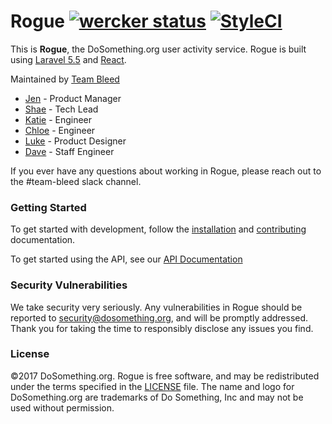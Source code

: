 # Rogue [![wercker status](https://app.wercker.com/status/518aafc1808a35e38f658c849f93630a/s/master 'wercker status')](https://app.wercker.com/project/byKey/518aafc1808a35e38f658c849f93630a) [![StyleCI](https://styleci.io/repos/64166359/shield?style=flat-rounded)](https://styleci.io/repos/64166359)

This is **Rogue**, the DoSomething.org user activity service. Rogue is built using [Laravel 5.5](https://laravel.com/docs/5.5) and [React](http://reactjs.com).

Maintained by [Team Bleed](https://github.com/orgs/DoSomething/teams/team-bleed)

- [Jen](https://github.com/ngjo) - Product Manager
- [Shae](https://github.com/sbsmith86) - Tech Lead
- [Katie](https://github.com/katiecrane) - Engineer
- [Chloe](https://github.com/chloealee) - Engineer
- [Luke](https://github.com/lkpttn) - Product Designer
- [Dave](https://github.com/DFurnes) - Staff Engineer

If you ever have any questions about working in Rogue, please reach out to the #team-bleed slack channel.

### Getting Started

To get started with development, follow the [installation](./docs/development/installation.md) and [contributing](./docs/development/contributing.md) documentation.

To get started using the API, see our [API Documentation](./docs/endpoints)

### Security Vulnerabilities

We take security very seriously. Any vulnerabilities in Rogue should be reported to [security@dosomething.org](mailto:security@dosomething.org),
and will be promptly addressed. Thank you for taking the time to responsibly disclose any issues you find.

### License

&copy;2017 DoSomething.org. Rogue is free software, and may be redistributed under the terms specified
in the [LICENSE](https://github.com/DoSomething/rogue/blob/master/LICENSE) file. The name and logo for
DoSomething.org are trademarks of Do Something, Inc and may not be used without permission.
